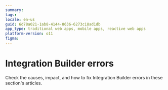 ```yaml
---
summary:
tags:
locale: en-us
guid: 6d78a021-1ab8-4144-8636-6273c18ad1db
app_type: traditional web apps, mobile apps, reactive web apps
platform-version: o11
figma:
---
```


# Integration Builder errors

Check the causes, impact, and how to fix Integration Builder errors in these section's articles.
